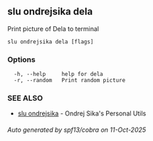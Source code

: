 ## slu ondrejsika dela

Print picture of Dela to terminal

```
slu ondrejsika dela [flags]
```

### Options

```
  -h, --help     help for dela
  -r, --random   Print random picture
```

### SEE ALSO

* [slu ondrejsika](slu_ondrejsika.md)	 - Ondrej Sika's Personal Utils

###### Auto generated by spf13/cobra on 11-Oct-2025
